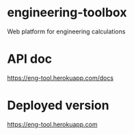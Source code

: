 # engineering-toolbox
Web platform for engineering calculations
# API doc
https://eng-tool.herokuapp.com/docs
# Deployed version
https://eng-tool.herokuapp.com

